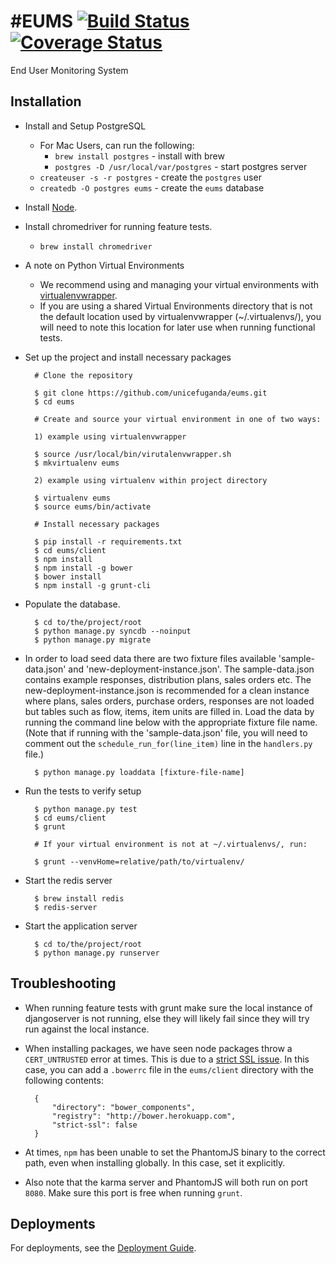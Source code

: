 #EUMS 
[![Build Status](https://snap-ci.com/unicefuganda/eums/branch/master/build_image)](https://snap-ci.com/unicefuganda/eums/branch/master)[![Coverage Status](https://img.shields.io/coveralls/unicefuganda/eums.svg)](https://coveralls.io/r/unicefuganda/eums)
====

End User Monitoring System

Installation
------------
* Install and Setup PostgreSQL
	* For Mac Users, can run the following:
		*  `brew install postgres` - install with brew
		*  `postgres -D /usr/local/var/postgres` - start postgres server
	*  `createuser -s -r postgres` - create the `postgres` user
	*  `createdb -O postgres eums` - create the `eums` database

* Install [Node](http://nodejs.org/).

* Install chromedriver for running feature tests.
	* `brew install chromedriver` 

* A note on Python Virtual Environments
	* We recommend using and managing your virtual environments with [virtualenvwrapper](http://virtualenvwrapper.readthedocs.org/). 
	* If you are using a shared Virtual Environments directory that is not the default location used by virtualenvwrapper (~/.virtualenvs/), you will need to note this location for later use when running functional tests.

* Set up the project and install necessary packages

        # Clone the repository
        
        $ git clone https://github.com/unicefuganda/eums.git
        $ cd eums

        # Create and source your virtual environment in one of two ways:
        
        1) example using virtualenvwrapper

        $ source /usr/local/bin/virutalenvwrapper.sh
        $ mkvirtualenv eums
        
        2) example using virtualenv within project directory

        $ virtualenv eums
        $ source eums/bin/activate
        
        # Install necessary packages

        $ pip install -r requirements.txt
        $ cd eums/client
        $ npm install
        $ npm install -g bower
        $ bower install
        $ npm install -g grunt-cli
        
* Populate the database.

        $ cd to/the/project/root
        $ python manage.py syncdb --noinput
        $ python manage.py migrate
        
* In order to load seed data there are two fixture files available 'sample-data.json' and 'new-deployment-instance.json'. The sample-data.json contains example responses, distribution plans, sales orders etc. The new-deployment-instance.json is recommended for a clean instance where plans, sales orders, purchase orders, responses are not loaded but tables such as flow, items, item units are filled in. Load the data by running the command line below with the appropriate fixture file name. (Note that if running with the 'sample-data.json' file, you will need to comment out the `schedule_run_for(line_item)` line in the `handlers.py` file.)

        $ python manage.py loaddata [fixture-file-name]

* Run the tests to verify setup

        $ python manage.py test
        $ cd eums/client
        $ grunt
        
        # If your virtual environment is not at ~/.virtualenvs/, run:
        
        $ grunt --venvHome=relative/path/to/virtualenv/

* Start the redis server
        
        $ brew install redis
        $ redis-server

* Start the application server

        $ cd to/the/project/root
        $ python manage.py runserver
        

Troubleshooting
------------

* When running feature tests with grunt make sure the local instance of djangoserver is not running, else they will likely fail since they will try run against the local instance.

* When installing packages, we have seen node packages throw a `CERT_UNTRUSTED` error at times. This is due to a [strict SSL issue](http://bower.io/docs/config/#strict-ssl). In this case, you can add a `.bowerrc` file in the `eums/client` directory with the following contents:

        {
			"directory": "bower_components",
			"registry": "http://bower.herokuapp.com",
			"strict-ssl": false
		}
	
* At times, `npm` has been unable to set the PhantomJS binary to the correct path, even when installing globally. In this case, set it explicitly.

* Also note that the karma server and PhantomJS will both run on port `8080`. Make sure this port is free when running `grunt`.


Deployments
------------

For deployments, see the [Deployment Guide](https://github.com/unicefuganda/eums/wiki/Deployment-Guide).
